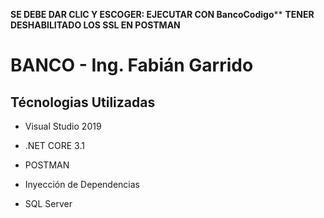
**SE DEBE DAR CLIC Y ESCOGER: EJECUTAR CON BancoCodigo****
**TENER DESHABILITADO LOS SSL EN POSTMAN**

# BANCO - Ing. Fabián Garrido

## Técnologias Utilizadas 

- Visual Studio 2019


- .NET CORE 3.1


- POSTMAN


- Inyección de Dependencias

- SQL Server












